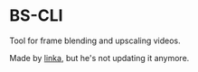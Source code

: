 # BS-CLI
Tool for frame blending and upscaling videos.

Made by [linka](https://www.youtube.com/c/linka2137/videos), but he's not updating it anymore.
